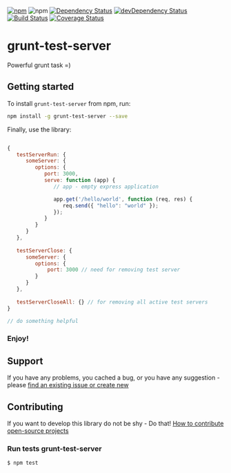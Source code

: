 [![npm](http://img.shields.io/npm/v/grunt-test-server.svg?style=flat-square)](https://www.npmjs.com/package/grunt-test-server)
![npm](http://img.shields.io/npm/l/grunt-test-server.svg?style=flat-square)
[![Dependency Status](https://david-dm.org/aliaksandr-pasynkau/grunt-test-server.svg?style=flat-square)](https://david-dm.org/aliaksandr-pasynkau/grunt-test-server)
[![devDependency Status](https://david-dm.org/aliaksandr-pasynkau/grunt-test-server/dev-status.svg?style=flat-square)](https://david-dm.org/aliaksandr-pasynkau/grunt-test-server#info=devDependencies)
[![Build Status](https://travis-ci.org/aliaksandr-pasynkau/grunt-test-server.svg?branch=master&style=flat-square)](https://travis-ci.org/aliaksandr-pasynkau/grunt-test-server)
[![Coverage Status](https://img.shields.io/coveralls/aliaksandr-pasynkau/grunt-test-server.svg?style=flat-square)](https://coveralls.io/r/aliaksandr-pasynkau/grunt-test-server?branch=master)

# grunt-test-server
Powerful grunt task =)

## Getting started 

To install `grunt-test-server` from npm, run:
```bash
npm install -g grunt-test-server --save
```

Finally, use the library:
```js

{
   testServerRun: {
      someServer: {
         options: {
            port: 3000,
            serve: function (app) {
               // app - empty express application

               app.get('/hello/world', function (req, res) {
                  req.send({ "hello": "world" });
               });
            }
         }
      }
   },
   
   testServerClose: {
      someServer: {
         options: {
             port: 3000 // need for removing test server
         }
      }
   },
   
   testServerCloseAll: {} // for removing all active test servers
}

// do something helpful
```

### Enjoy!


## Support
If you have any problems, you cached a bug, or you have any suggestion - please [find an existing issue or create new](https://github.com/aliaksandr-pasynkau/grunt-test-server/issues)


## Contributing
If you want to develop this library do not be shy - Do that! [How to contribute open-source projects](https://guides.github.com/activities/contributing-to-open-source/)

### Run tests grunt-test-server
```shell
$ npm test
```
